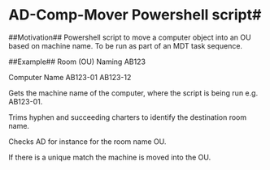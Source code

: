 # AD-Comp-Mover Powershell script#
##Motivation##
Powershell script to move a computer object into an OU based on machine name.  To be run as part of an MDT task sequence.

##Example##
Room (OU) Naming
AB123

Computer Name
AB123-01
AB123-12

Gets the machine name of the computer, where the script is being run e.g. AB123-01.

Trims hyphen and succeeding charters to identify the destination room name.

Checks AD for instance for the room name OU.

If there is a unique match the machine is moved into the OU.
